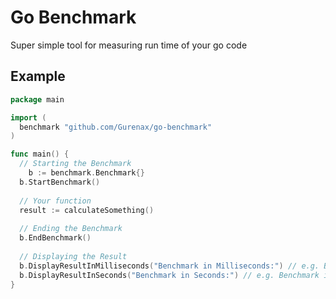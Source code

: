 # Go Benchmark
Super simple tool for measuring run time of your go code

## Example
```go
package main

import (
  benchmark "github.com/Gurenax/go-benchmark"
)

func main() {
  // Starting the Benchmark
	b := benchmark.Benchmark{}
  b.StartBenchmark()
  
  // Your function
  result := calculateSomething()
  
  // Ending the Benchmark
  b.EndBenchmark()
  
  // Displaying the Result
  b.DisplayResultInMilliseconds("Benchmark in Milliseconds:") // e.g. Benchmark in Milliseconds: 0.003029ms
  b.DisplayResultInSeconds("Benchmark in Seconds:") // e.g. Benchmark in Seconds: 0.000003seconds
}
```